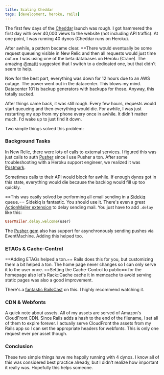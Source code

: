 ```yaml
---
title: Scaling Cheddar
tags: [development, heroku, rails]
---
```


The first few days of the [Cheddar](http://cheddarapp.com) launch was rough. I got hammered the first day with over 40,000 views to the website (not including API traffic). At one point, I was running 40 dynos (Cheddar runs on Heroku).

After awhile, a pattern became clear. ==There would eventually be some request queueing visible in New Relic and then all requests would just time out.== I was using one of the beta databases on Heroku (Crane). The amazing [@mattt](http://twitter.com/mattt) suggested that I switch to a dedicated one, but that didn't seem to help.

Now for the best part, everything was down for 12 hours due to an AWS outage. The power went out in the datacenter. This blows my mind. Datacenter 101 is backup generators with backups for those. Anyway, this totally sucked.

After things came back, it was still rough. Every few hours, requests would start queueing and then everything would die. For awhile, I was just restarting my app from my phone every once in awhile. It didn't matter much. I'd wake up to just find it down.

Two simple things solved this problem:

### Background Tasks

In New Relic, there were lots of calls to external services. I figured this was just calls to auth [Pusher](http://pusher.com) since I use Pusher a ton. After some troubleshooting with a Heroku support engineer, we realized it was [Postmark](http://postmarkapp.com).

Sometimes calls to their API would block for awhile. If enough dynos got in this state, everything would die because the backlog would fill up too quickly.

==This was easily solved by performing all email sending in a [Sidekiq](https://github.com/mperham/sidekiq) queue.== Sidekiq is fantastic. You should use it. There's even a great [ActionMailer extension](https://github.com/mperham/sidekiq/wiki/Delayed-Extensions) to delay sending mail. You just have to add `.delay` like this:

``` ruby
UserMailer.delay.welcome(user)
```

The [Pusher gem](https://github.com/pusher/pusher-gem) also has support for asynchronously sending pushes via EventMachine. Adding this helped too.

### ETAGs & Cache-Control

==Adding ETAGs helped a ton.== Rails does this for you, but customizing them a bit helped a ton. The home page never changes so I can only serve it to the user once. ==Setting the Cache-Control to public== for the homepage also let's Rack::Cache cache it in memcache to avoid serving static pages was also a good improvement.

There's a [fantastic RailsCast](http://railscasts.com/episodes/321-http-caching) on this. I highly recommend watching it.

### CDN & Webfonts

A quick note about assets. All of my assets are served of Amazon's CloudFront CDN. Since Rails adds a hash to the end of the filename, I set all of them to expire forever. I actually serve CloudFront the assets from my Rails app so I can set the appropriate headers for webfonts. This is only one request ever per asset though.

### Conclusion

These two simple things have me happily running with 4 dynos. I know all of this was considered best practice already, but I didn't realize how important it really was. Hopefully this helps someone.

